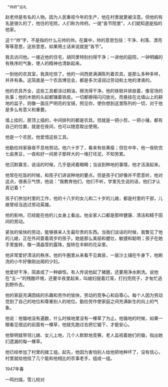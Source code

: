      “帅府”巡礼 

  赵老帅是有名的人物。因为人民重视今年的生产，他在村里就更被注意。但他的有名是很久的了，他住的宅院，人们称为帅府。一提“各节院里”，人们就知道是指的他家。 

  这个“帅”字，不是指的什么元帅的帅。在冀中，帅的意思包括：干净、利落、漂亮等等意思，这些意思，如果用土话来说就是“各节”。 

  我去访问他。一接近他的住宅，胡同里特别扫得干净；一进他的庭院，一钟明媚的有秩序的气象，使人的精神也清新起来。 

  一到他的农具室，我真吃惊了。他的一间西房满满陈列着农具，是那么多种多样，井井有条。这简直是一个农具博览会，都是多次浸润过劳动和土地的津液的。 

  他的农具齐全，这些工具都涂过桐油，擦洗得干净。他的铁锨并排放着，像官场的执事；他的木锨的头起都镶着铁皮。一切都擦得闪闪放光，而悬挂在北墙山上的耕地的盆子，则像一面庄严明亮的宝镜，照见你，使你想到这里陈列的一切，对于他是多么有意义和重要。 

  墙上挂的，房顶上插的，中间排列的都是农具。但就是一把小剪，一把小锤，都有自己的位置，就是在夜间，也可以随意取出使用。 

  他是一个农民，他爱惜这些工具。 

  他勤俭持家昼夜不息地劳动。他六十岁了，看来有些黄瘦；但在中年，他一夜砍完七亩黑豆，一夜和好一间房子那样大的一堆打坯泥，不知劳累。 

  他沉默寡言，说话的时候，几乎是闭着眼睛；当谈到种地的事情，他才活泼起来。 

  他常在吃饭的时候，和孩子们讲说种地的要点。但是孩子们好像并不愿意听，他对这点，很表示气愤，他说：“我教育他们，他们不听，学里先生说的话，他们才认真记着！” 

  孩子们参加村里的工作，他的十八岁的女儿和二十岁的儿媳，都是村里的干部，儿媳曾经当选过劳动英雄。 

  他的影响，已经能在他的儿女身上看出。他全家人口都是那样健康、清洁和精于田间的劳动。 

  紧张的愉快的劳动，能够换来人生最珍贵的东西。当我们谈话的时候，我瞥见了他的儿媳，正在外间耍着周岁的孩子。她是那么美丽和健壮，敏捷和聪明；孩子在她手里旋转，像一滴晶莹的露珠，旋转在丰鲜的花朵里。 

  他非常爱好清洁的秩序。他的牛圈里从来看不见粪尿，一层沙土铺在牛身下，他刷洗的小牛好像刚出阁的少妇。 

  他爱好干净，简直成了一种癖性。有人传说他起了猪圈，还要用净水刷洗。说他在“五一”的残酷环境，还要半夜里起来，叫媳妇提着灯笼，打扫完院子，才匆忙逃到野外去。 

  他的家庭充满团结的乐趣和劳作的愉快，劳动的竞争心和自尊心。每个人因为劳动觉到了自己的地位和尊重别人的地位。勤俭劳作使家庭之间充满新生的向上的气象。 

  他说：他锄地没有遍数，什么时候地里没有一棵草了为止。他锄地的时候，如果一眼看见很远的前面有一棵草，他就先跑过去把它锄下，才能安心。 

  他黎明就带领儿媳、女儿上地，几个人默默地竞赛，老人监视着她们的锄，指出她们遗漏的每一棵草。 

  他已经参加了村里的拨工组。起先，他因为害怕别人给他把地种坏了，没有信心，村里就给他找了几个能和他相比的农事老手，组成一组。 

  1947年春 

  一鸣扫描，雪儿校对 

